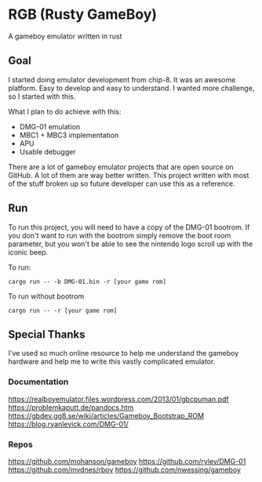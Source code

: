 # RGB (Rusty GameBoy)

A gameboy emulator written in rust

## Goal
I started doing emulator development from chip-8. It was an awesome platform. Easy to develop and easy to understand.
I wanted more challenge, so I started with this.

What I plan to do achieve with this:

* DMG-01 emulation
* MBC1 + MBC3 implementation
* APU
* Usable debugger

There are a lot of gameboy emulator projects that are open source on GitHub. A lot of them are way better written.
This project written with most of the stuff broken up so future developer can use this
as a reference.

## Run
To run this project, you will need to have a copy of the DMG-01 bootrom. If you don't want to run with the bootrom simply remove the boot room parameter, but you won't be able to see the nintendo logo scroll up with the iconic beep.

To run:

```
cargo run -- -b DMG-01.bin -r [your game rom]
```

To run without bootrom

```
cargo run -- -r [your game rom]
```

## Special Thanks
I've used so much online resource to help me understand the gameboy hardware and help me to write this vastly complicated emulator.

### Documentation
https://realboyemulator.files.wordpress.com/2013/01/gbcpuman.pdf
https://problemkaputt.de/pandocs.htm
https://gbdev.gg8.se/wiki/articles/Gameboy_Bootstrap_ROM
https://blog.ryanlevick.com/DMG-01/

### Repos
https://github.com/mohanson/gameboy
https://github.com/rylev/DMG-01
https://github.com/mvdnes/rboy
https://github.com/nwessing/gameboy